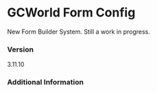 # GCWorld Form Config

New Form Builder System.  Still a work in progress.




### Version
3.11.10

### Additional Information

